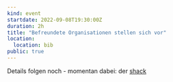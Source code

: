 ```yaml
---
kind: event
startdate: 2022-09-08T19:30:00Z
duration: 2h
title: "Befreundete Organisationen stellen sich vor"
location:
  location: bib
public: true
---
```

Details folgen noch - momentan dabei: der [shack](https://shackspace.de/)
